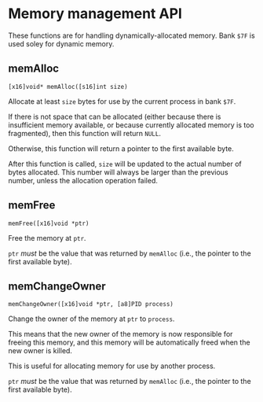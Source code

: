 # Memory management API

These functions are for handling dynamically-allocated memory.
Bank `$7F` is used soley for dynamic memory.

## memAlloc

`[x16]void* memAlloc([s16]int size)`

Allocate at least `size` bytes for use by the current process in bank `$7F`.

If there is not space that can be allocated (either because there is
insufficient memory available, or because currently allocated memory is too
fragmented), then this function will return `NULL`.

Otherwise, this function will return a pointer to the first available byte.

After this function is called, `size` will be updated to the actual number
of bytes allocated. This number will always be larger than the previous number,
unless the allocation operation failed.

## memFree

`memFree([x16]void *ptr)`

Free the memory at `ptr`.

`ptr` *must* be the value that was returned by `memAlloc` (i.e., the pointer
to the first available byte).

## memChangeOwner

`memChangeOwner([x16]void *ptr, [a8]PID process)`

Change the owner of the memory at `ptr` to `process`.

This means that the new owner of the memory is now responsible for freeing
this memory, and this memory will be automatically freed when the new owner
is killed.

This is useful for allocating memory for use by another process.

`ptr` *must* be the value that was returned by `memAlloc` (i.e., the pointer
to the first available byte).
